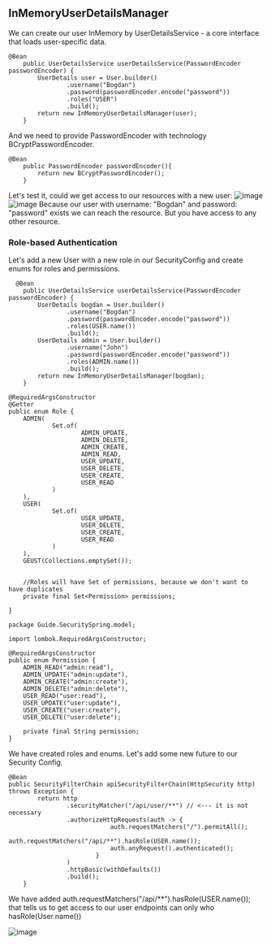 ## InMemoryUserDetailsManager

We can create our user InMemory by UserDetailsService - a core interface that loads user-specific data.

```
@Bean
    public UserDetailsService userDetailsService(PasswordEncoder passwordEncoder) {
        UserDetails user = User.builder()
                .username("Bogdan")
                .password(passwordEncoder.encode("password"))
                .roles("USER")
                .build();
        return new InMemoryUserDetailsManager(user);
    }
```
And we need to provide PasswordEncoder with technology BCryptPasswordEncoder.
```
@Bean
    public PasswordEncoder passwordEncoder(){
        return new BCryptPasswordEncoder();
    }
```
Let's test it, could we get access to our resources with a new user:
![image](https://github.com/BykaWF/SpringSecurityGuide/assets/119706327/18747959-c66b-450c-88b5-c54f8111f24f)
![image](https://github.com/BykaWF/SpringSecurityGuide/assets/119706327/8f70a2ab-1e96-497b-b185-10d693aff41e)
Because our user with username: "Bogdan" and password: "password" exists we can reach the resource.  But you have access to any other resource. 


### Role-based Authentication 

Let's add a new User with a new role in our SecurityConfig and create enums for roles and permissions.
```
  @Bean
    public UserDetailsService userDetailsService(PasswordEncoder passwordEncoder) {
        UserDetails bogdan = User.builder()
                .username("Bogdan")
                .password(passwordEncoder.encode("password"))
                .roles(USER.name())
                .build();
        UserDetails admin = User.builder() 
                .username("John")
                .password(passwordEncoder.encode("password"))
                .roles(ADMIN.name())
                .build();
        return new InMemoryUserDetailsManager(bogdan);
    }
```
```
@RequiredArgsConstructor
@Getter
public enum Role {
    ADMIN(
            Set.of(
                    ADMIN_UPDATE,
                    ADMIN_DELETE,
                    ADMIN_CREATE,
                    ADMIN_READ,
                    USER_UPDATE,
                    USER_DELETE,
                    USER_CREATE,
                    USER_READ
            )
    ),
    USER(
            Set.of(
                    USER_UPDATE,
                    USER_DELETE,
                    USER_CREATE,
                    USER_READ
            )
    ),
    GEUST(Collections.emptySet());


    //Roles will have Set of permissions, because we don't want to have duplicates
    private final Set<Permission> permissions;

}
```
```
package Guide.SecuritySpring.model;

import lombok.RequiredArgsConstructor;

@RequiredArgsConstructor
public enum Permission {
    ADMIN_READ("admin:read"),
    ADMIN_UPDATE("admin:update"),
    ADMIN_CREATE("admin:create"),
    ADMIN_DELETE("admin:delete"),
    USER_READ("user:read"),
    USER_UPDATE("user:update"),
    USER_CREATE("user:create"),
    USER_DELETE("user:delete");

    private final String permission;
}
```

We have created roles and enums. Let's add some new future to our Security Config. 
```
@Bean
public SecurityFilterChain apiSecurityFilterChain(HttpSecurity http) throws Exception {
        return http
                .securityMatcher("/api/user/**") // <--- it is not necessary 
                .authorizeHttpRequests(auth -> {
                            auth.requestMatchers("/").permitAll();
                            auth.requestMatchers("/api/**").hasRole(USER.name());
                            auth.anyRequest().authenticated();
                        }
                )
                .httpBasic(withDefaults())
                .build();
    }
```
We have added auth.requestMatchers("/api/**").hasRole(USER.name()); that tells us to get access to our user endpoints can only who hasRole(User.name())


![image](https://github.com/BykaWF/SpringSecurityGuide/assets/119706327/b6cf83ab-4bf7-46dd-9d1f-7444fa1535e8)

